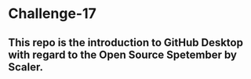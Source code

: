 # Challenge-17

## This repo is the introduction to GitHub Desktop with regard to the Open Source Spetember by Scaler.

